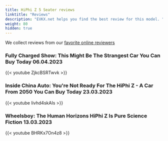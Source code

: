 ```yaml
---
title: HiPhi Z 5 Seater reviews
linktitle: "Reviews"
description: "EVKX.net helps you find the best review for this model. "
weight: 80
hidden: true
---
```

<object type="image/svg+xml" data="../modelnavigation.svg"></object>
We collect reviews from our [favorite online reviewers](/guides/evreviewers/)

### Fully Charged Show: This Might Be The Strangest Car You Can Buy Today 06.04.2023

{{< youtube ZjkcBSRTwvk >}}

### Inside China Auto: You're Not Ready For The HiPhi Z - A Car From 2050 You Can Buy Today 23.03.2023

{{< youtube Iivhd4skAIs >}}

### Wheelsboy: The Human Horizons HiPhi Z Is Pure Science Fiction 13.03.2023

{{< youtube BHRKx7On4z8 >}}

